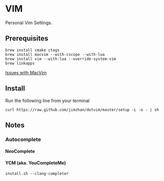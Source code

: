 VIM
===

Personal Vim Settings.

## Prerequisites

    brew install cmake ctags
    brew install macvim --with-cscope --with-lua
    brew install vim --with-lua --override-system-vim
    brew linkapps

[Issues with MacVim](https://github.com/b4winckler/macvim/wiki/Troubleshooting)


## Install

Run the following line from your terminal

    curl https://raw.github.com/jimzhan/dotvim/master/setup -L -o - | sh


## Notes

### Autocomplete


#### NeoComplete

#### YCM (aka. YouCompleteMe)
    install.sh --clang-completer
